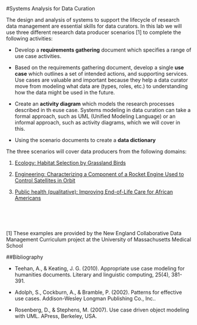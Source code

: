 #Systems Analysis for Data Curation

The design and analysis of systems to support the lifecycle of research data management are essential skills for data curators. In this lab we will use three different research data producer scenarios [1] to complete the following activities:  

- Develop a **requirements gathering** document which specifies a range of use case activities. 

- Based on the requirements gathering document, develop a single **use case** which outlines a set of intended actions, and supporting services. Use cases are valuable and important because they help a data curator move from modeling what data are (types, roles, etc.) to understanding how the data might be used in the future.

- Create an **activity diagram** which models the research processes described in th euse case. Systems modeling in data curation can take a formal approach, such as UML (Unified Modeling Language) or an informal approach, such as activity diagrams, which we will cover in this.

- Using the scenario documents to create a **data dictionary**

The three scenarios will cover data producers from the following domains:

1. [Ecology: Habitat Selection by Grassland Birds](https://github.com/HKDCWorkshop/HongKongCurationWorkshop/raw/master/Day_3/Lab/necdmc_researchcase_grasslandbirds.docx)

2. [Engineering:  Characterizing a Component of a Rocket Engine Used to Control Satellites in Orbit](https://github.com/HKDCWorkshop/HongKongCurationWorkshop/raw/master/Day_3/Lab/necdmc_researchcase_characterizing.docx)

3. [Public health (qualitative):  Improving End-of-Life Care for African Americans](https://github.com/HKDCWorkshop/HongKongCurationWorkshop/raw/master/Day_3/Lab/necdmc_researchcase_improving.docx) 

<br>
<br>
<br>

[1] These examples are provided by the New England Collaborative Data Management Curriculum project at the University of Massachusetts Medical School


##Bibliography

- Teehan, A., & Keating, J. G. (2010). Appropriate use case modeling for humanities documents. Literary and linguistic computing, 25(4), 381-391.

- Adolph, S., Cockburn, A., & Bramble, P. (2002). Patterns for effective use cases. Addison-Wesley Longman Publishing Co., Inc..

- Rosenberg, D., & Stephens, M. (2007). Use case driven object modeling with UML. APress, Berkeley, USA.
